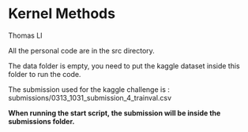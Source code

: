 # Kernel Methods 

Thomas LI

All the personal code are in the src directory.

The data folder is empty, you need to put the kaggle dataset inside this folder to run the code.

The submission used for the kaggle challenge is : submissions/0313_1031_submission_4_trainval.csv

**When running the start script, the submission will be inside the submissions folder.**
